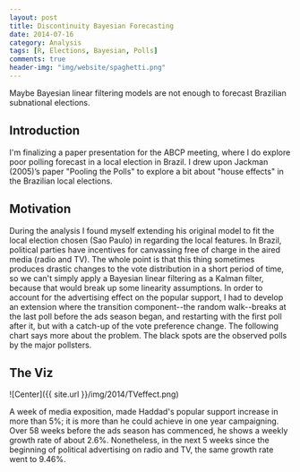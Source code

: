 ```yaml
---
layout: post
title: Discontinuity Bayesian Forecasting
date: 2014-07-16
category: Analysis 
tags: [R, Elections, Bayesian, Polls]
comments: true
header-img: "img/website/spaghetti.png"
---
```


Maybe Bayesian linear filtering models are not enough to forecast Brazilian subnational elections.

## Introduction
I'm finalizing a paper presentation for the ABCP meeting, where I do explore poor polling forecast in a local election in Brazil. I drew upon Jackman (2005)’s paper "Pooling the Polls" to explore a bit about "house effects" in the Brazilian local elections. 

## Motivation 
 During the analysis I found myself extending his original model to fit the local election chosen (Sao Paulo) in regarding the local features.
 In Brazil, political parties have incentives for canvassing free of charge in the aired media (radio and TV). The whole point is that this thing sometimes produces drastic changes to the vote distribution in a short period of time, so we can't simply apply a Bayesian linear filtering as a Kalman filter,  because that would break up some linearity assumptions.
 In order to account for the advertising effect on the popular support, I had to develop an extension where the transition component--the random walk--breaks at the last poll before the ads season began, and restarting with the first poll after it, but with a catch-up of the vote preference change. The following chart says more about the problem. The black spots are the observed polls by the major pollsters.

## The Viz
![Center]({{ site.url }}/img/2014/TVeffect.png)


A week of media exposition, made Haddad's popular support increase in more than 5%; it is more than he could achieve in one year campaigning. Over 58 weeks before the ads season has commenced, he shows a weekly growth rate of about 2.6%. Nonetheless, in the next 5 weeks since the beginning of political advertising on radio and TV, the same growth rate went to 9.46%.